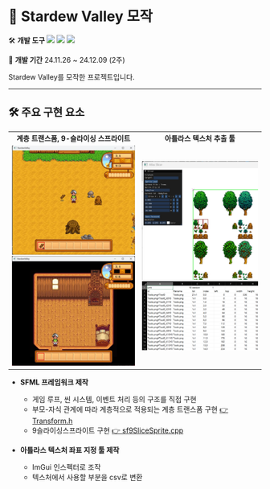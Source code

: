# 🌱 Stardew Valley 모작


🛠️ **개발 도구**
<img src="https://img.shields.io/badge/C++-00599C?style=flat-square&logo=cplusplus&logoColor=white"/> <img src="https://img.shields.io/badge/SFML-8CC445?style=flat-square&logo=sfml&logoColor=white"/> <img src="https://img.shields.io/badge/ImGui-00465B?style=flat-square"/>

📅 **개발 기간**
24.11.26 ~ 24.12.09 (2주)

Stardew Valley를 모작한 프로젝트입니다.

---

## 🛠️ 주요 구현 요소
<table>
  <tr>
    <td align="center"><strong>계층 트랜스폼, 9-슬라이싱 스프라이트</strong></td>
    <td align="center"><strong>아틀라스 텍스처 추출 툴</strong></td>
  </tr>
  <tr>
    <td><img src="./Screenshot/스타듀밸리캡처.jpg"/> <img src="./Screenshot/스타듀밸리캡처2.jpg"/></td>
    <td><img src="./Screenshot/아틀라스텍스처툴.jpg" width="500"/> <img src="./Screenshot/텍스처좌표CSV.png" width="500"/></td>
  </tr>
</table>

- **SFML 프레임워크 제작**
  - 게임 루프, 씬 시스템, 이벤트 처리 등의 구조를 직접 구현
  - 부모-자식 관계에 따라 계층적으로 적용되는 계층 트랜스폼 구현 [👉 Transform.h](https://github.com/KALI-UM/SFML-StardewValley/blob/master/SFML-StardewValley/Framework/Transform.h)
  - 9슬라이싱스프라이트 구현 [👉 sf9SliceSprite.cpp](https://github.com/KALI-UM/SFML-StardewValley/blob/master/SFML-StardewValley/Framework/Drawable/sf9SliceSprite.cpp)

- **아틀라스 텍스처 좌표 지정 툴 제작**
  - ImGui 인스펙터로 조작
  - 텍스처에서 사용할 부분을 csv로 변환


